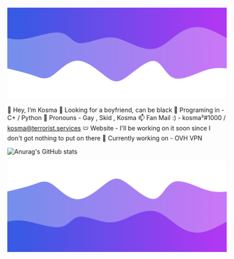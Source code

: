 ![alt text](https://raw.githubusercontent.com/Gowixx/Gowixx/master/header.png)

 👋 Hey, I’m Kosma 
   👀 Looking for a boyfriend, can be black
     🌱 Programing in - C+ / Python
       💞️ Pronouns - Gay , Skid , Kosma
         📫 Fan Mail :) - kosma²#1000 / kosma@terrorist.services 
           🩲 Website - I'll be working on it soon since I don't got nothing to put on there 
             💎 Currently working on - OVH VPN

![Anurag's GitHub stats](https://github-readme-stats.vercel.app/api?username=Kosma200&show_icons=true&theme=tokyonight)

![alt text](https://raw.githubusercontent.com/Gowixx/Gowixx/master/footer.png)

